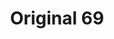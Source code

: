 ---
layout: default
title: Original 69
images: 
  [
    /images/original-69-01.jpg,
    /images/original-69-02.jpg,
    /images/original-69-03.jpg,
    /images/original-69-04.jpg,
    /images/original-69-05.jpg,
    /images/original-69-06.jpg,
    /images/original-69-07.jpg,
    /images/original-69-08.jpg,
    /images/original-69-09.jpg
  ]
category: case
my-role: [branding, web develping]
---